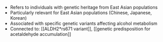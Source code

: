 - Refers to individuals with genetic heritage from East Asian populations  
- Particularly relevant for East Asian populations (Chinese, Japanese, Korean)  
- Associated with specific genetic variants affecting alcohol metabolism  
- Connected to: [[ALDH2*rs671 variant]], [[genetic predisposition for acetaldehyde accumulation]]